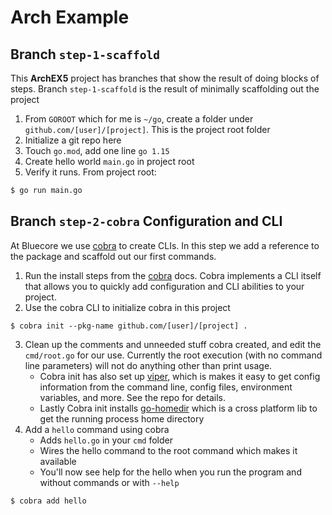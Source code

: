 # Arch Example

## Branch `step-1-scaffold`
This **ArchEX5** project has branches that show the result of doing blocks of steps. Branch `step-1-scaffold` is the result of minimally scaffolding out the project
1. From `GOROOT` which for me is `~/go`, create a folder under `github.com/[user]/[project]`. This is the project root folder
2. Initialize a git repo here
2. Touch `go.mod`, add one line `go 1.15`
3. Create hello world `main.go` in project root
4. Verify it runs. From project root: 
```bash
$ go run main.go
```

## Branch `step-2-cobra` Configuration and CLI
At Bluecore we use [cobra](https://github.com/spf13/cobra) to create CLIs. In this step we add a reference to the package and scaffold out our first commands.
1. Run the install steps from the [cobra](https://github.com/spf13/cobra) docs. Cobra implements a CLI itself that allows you to quickly add configuration and CLI abilities to your project.
2. Use the cobra CLI to initialize cobra in this project
```
$ cobra init --pkg-name github.com/[user]/[project] .
```
3. Clean up the comments and unneeded stuff cobra created, and edit the `cmd/root.go` for our use. Currently the root execution (with no command line parameters) will not do anything other than print usage.
    * Cobra init has also set up [viper](github.com/spf13/viper), which is makes it easy to get config information from the command line, config files, environment variables, and more. See the repo for details.
    * Lastly Cobra init installs [go-homedir](github.com/mitchellh/go-homedir) which is a cross platform lib to get the running process home directory
4. Add a `hello` command using cobra
    * Adds `hello.go` in your `cmd` folder
    * Wires the hello command to the root command which makes it available
    * You'll now see help for the hello when you run the program and without commands or with `--help` 
```
$ cobra add hello
```



